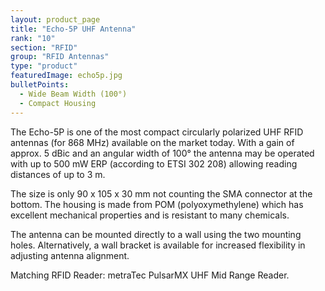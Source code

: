 ```yaml
---
layout: product_page
title: "Echo-5P UHF Antenna"
rank: "10"
section: "RFID"
group: "RFID Antennas"
type: "product"
featuredImage: echo5p.jpg
bulletPoints:
  - Wide Beam Width (100°) 
  - Compact Housing
---
```

The Echo-5P is one of the most compact circularly polarized UHF RFID antennas (for 868 MHz) available on the market today. With a gain of approx. 5 dBic and an angular width of 100° the antenna may be operated with up to 500 mW ERP (according to ETSI 302 208) allowing reading distances of up to 3 m.

The size is only 90 x 105 x 30 mm not counting the SMA connector at the bottom. The housing is made from POM (polyoxymethylene) which has excellent mechanical properties and is resistant to many chemicals.

The antenna can be mounted directly to a wall using the two mounting holes. Alternatively, a wall bracket is available for increased flexibility in adjusting antenna alignment.

Matching RFID Reader: metraTec PulsarMX UHF Mid Range Reader.
